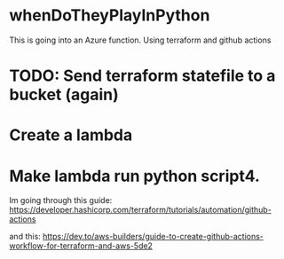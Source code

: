 # whenDoTheyPlayInPython
This is going into an Azure function. Using terraform and github actions

# TODO:     Send terraform statefile to a bucket (again)
#           Create a lambda 
#           Make lambda run python script4. 

Im going through this guide: https://developer.hashicorp.com/terraform/tutorials/automation/github-actions

and this: https://dev.to/aws-builders/guide-to-create-github-actions-workflow-for-terraform-and-aws-5de2